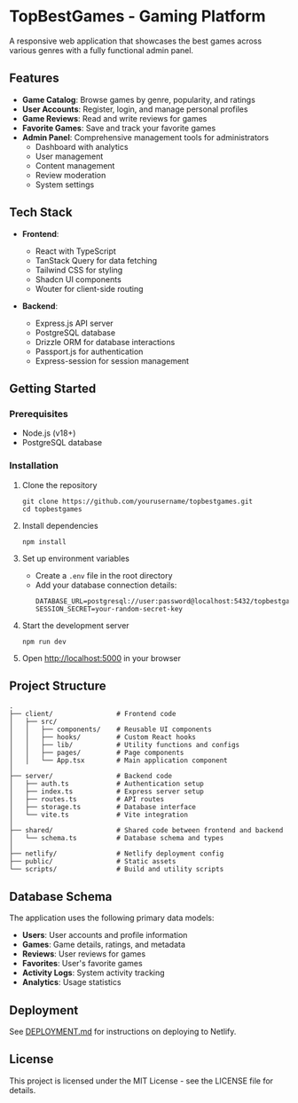 # TopBestGames - Gaming Platform

A responsive web application that showcases the best games across various genres with a fully functional admin panel.

## Features

- **Game Catalog**: Browse games by genre, popularity, and ratings
- **User Accounts**: Register, login, and manage personal profiles
- **Game Reviews**: Read and write reviews for games
- **Favorite Games**: Save and track your favorite games
- **Admin Panel**: Comprehensive management tools for administrators
  - Dashboard with analytics
  - User management
  - Content management
  - Review moderation
  - System settings

## Tech Stack

- **Frontend**:
  - React with TypeScript
  - TanStack Query for data fetching
  - Tailwind CSS for styling
  - Shadcn UI components
  - Wouter for client-side routing

- **Backend**:
  - Express.js API server
  - PostgreSQL database
  - Drizzle ORM for database interactions
  - Passport.js for authentication
  - Express-session for session management

## Getting Started

### Prerequisites

- Node.js (v18+)
- PostgreSQL database

### Installation

1. Clone the repository
   ```
   git clone https://github.com/yourusername/topbestgames.git
   cd topbestgames
   ```

2. Install dependencies
   ```
   npm install
   ```

3. Set up environment variables
   - Create a `.env` file in the root directory
   - Add your database connection details:
     ```
     DATABASE_URL=postgresql://user:password@localhost:5432/topbestgames
     SESSION_SECRET=your-random-secret-key
     ```

4. Start the development server
   ```
   npm run dev
   ```

5. Open [http://localhost:5000](http://localhost:5000) in your browser

## Project Structure

```
.
├── client/                # Frontend code
│   ├── src/
│   │   ├── components/    # Reusable UI components
│   │   ├── hooks/         # Custom React hooks
│   │   ├── lib/           # Utility functions and configs
│   │   ├── pages/         # Page components
│   │   └── App.tsx        # Main application component
│
├── server/                # Backend code
│   ├── auth.ts            # Authentication setup
│   ├── index.ts           # Express server setup
│   ├── routes.ts          # API routes
│   ├── storage.ts         # Database interface
│   └── vite.ts            # Vite integration
│
├── shared/                # Shared code between frontend and backend
│   └── schema.ts          # Database schema and types
│
├── netlify/               # Netlify deployment config
├── public/                # Static assets
└── scripts/               # Build and utility scripts
```

## Database Schema

The application uses the following primary data models:

- **Users**: User accounts and profile information
- **Games**: Game details, ratings, and metadata
- **Reviews**: User reviews for games
- **Favorites**: User's favorite games
- **Activity Logs**: System activity tracking
- **Analytics**: Usage statistics

## Deployment

See [DEPLOYMENT.md](./DEPLOYMENT.md) for instructions on deploying to Netlify.

## License

This project is licensed under the MIT License - see the LICENSE file for details.